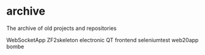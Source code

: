 # archive
The archive of old projects and repositories

WebSocketApp
ZF2skeleton
electronic
QT
frontend
seleniumtest
web20app
bombe
